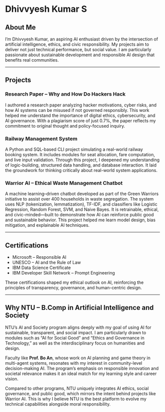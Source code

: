 # Dhivvyesh Kumar S


## About Me
I’m Dhivvyesh Kumar, an aspiring AI enthusiast driven by the intersection of artificial intelligence, ethics, and civic responsibility. My projects aim to deliver not just technical performance, but social value. I am particularly passionate about sustainable development and responsible AI design that benefits real communities.

---

## Projects

### Research Paper – Why and How Do Hackers Hack
I authored a research paper analyzing hacker motivations, cyber risks, and how AI systems can be misused if not governed responsibly. This work helped me understand the importance of digital ethics, cybersecurity, and AI governance. With a plagiarism score of just 0.7%, the paper reflects my commitment to original thought and policy-focused inquiry.

### Railway Management System
A Python and SQL-based CLI project simulating a real-world railway booking system. It includes modules for seat allocation, fare computation, and live input validation. Through this project, I deepened my understanding of logic-building, structured data handling, and database interaction. It laid the groundwork for thinking critically about real-world system applications.

### Warrior AI – Ethical Waste Management Chatbot
A machine learning–driven chatbot developed as part of the Green Warriors initiative to assist over 400 households in waste segregation. The system uses NLP (tokenization, lemmatization), TF-IDF, and classifiers like Logistic Regression, Random Forest, SVM, and Naive Bayes. It is retrainable, ethical, and civic-minded—built to demonstrate how AI can reinforce public good and sustainable behavior. This project helped me learn model design, bias mitigation, and explainable AI techniques.

---

## Certifications
- Microsoft – Responsible AI
- UNESCO – AI and the Rule of Law
- IBM Data Science Certificate
- IBM Developer Skill Network – Prompt Engineering

These certifications shaped my ethical outlook on AI, reinforcing the principles of transparency, governance, and human-centric design.

---

## Why NTU – B.Comp in Artificial Intelligence and Society
NTU’s AI and Society program aligns deeply with my goal of using AI for sustainable, transparent, and social impact. I am particularly drawn to modules such as “AI for Social Good” and “Ethics and Governance in Technology,” as well as the interdisciplinary focus on humanities and design.

Faculty like **Prof. Bo An**, whose work on AI planning and game theory in multi-agent systems, resonates with my interest in community-level decision-making AI. The program’s emphasis on responsible innovation and societal relevance makes it an ideal match for my learning style and career vision.

Compared to other programs, NTU uniquely integrates AI ethics, social governance, and public good, which mirrors the intent behind projects like Warrior AI. This is why I believe NTU is the best platform to evolve my technical capabilities alongside moral responsibility.

